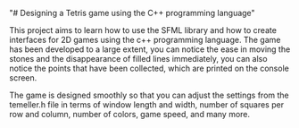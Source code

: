 "# Designing a Tetris game using the C++ programming language"

This project aims to learn how to use the SFML library and how to create interfaces for 2D games using the c++ programming language. The game has been developed to a large extent, you can notice the ease in moving the stones and the disappearance of filled lines immediately, you can also notice the points that have been collected, which are printed on the console screen.

The game is designed smoothly so that you can adjust the settings from the temeller.h file in terms of window length and width, number of squares per row and column, number of colors, game speed, and many more.
